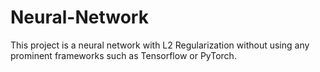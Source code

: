 # Neural-Network
This project is a neural network with L2 Regularization without using any prominent frameworks such as Tensorflow or PyTorch.
